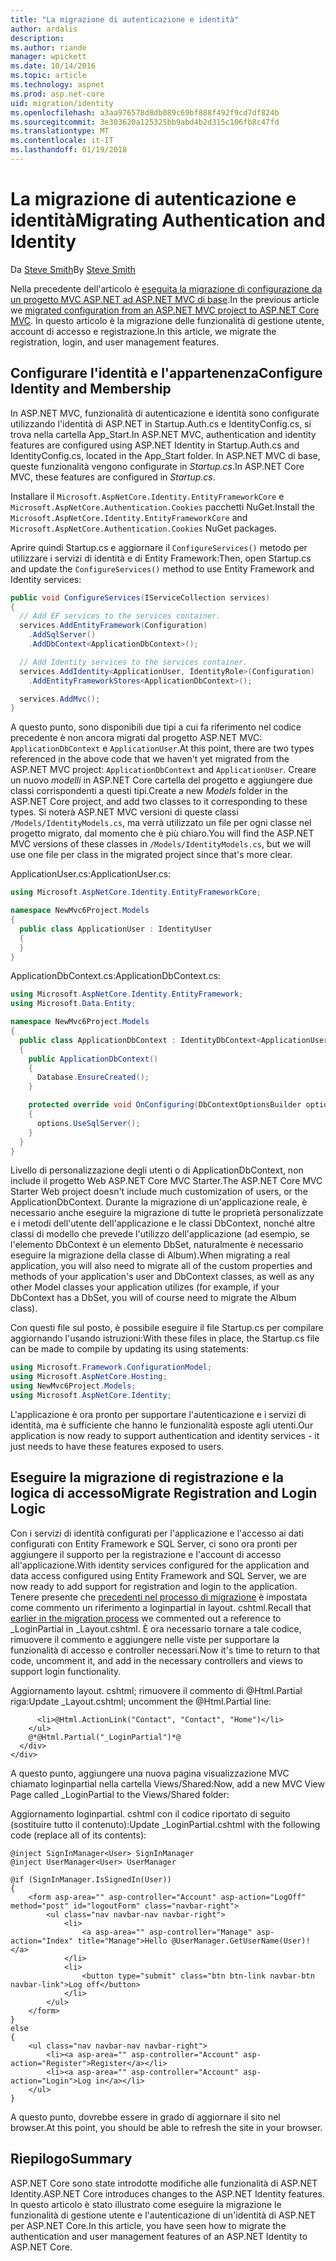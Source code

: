 ```yaml
---
title: "La migrazione di autenticazione e identità"
author: ardalis
description: 
ms.author: riande
manager: wpickett
ms.date: 10/14/2016
ms.topic: article
ms.technology: aspnet
ms.prod: asp.net-core
uid: migration/identity
ms.openlocfilehash: a3aa976578d8db089c69bf888f492f9cd7df824b
ms.sourcegitcommit: 3e303620a125325bb9abd4b2d315c106fb8c47fd
ms.translationtype: MT
ms.contentlocale: it-IT
ms.lasthandoff: 01/19/2018
---
```

# <a name="migrating-authentication-and-identity"></a><span data-ttu-id="2cd41-102">La migrazione di autenticazione e identità</span><span class="sxs-lookup"><span data-stu-id="2cd41-102">Migrating Authentication and Identity</span></span>

<a name="migration-identity"></a>

<span data-ttu-id="2cd41-103">Da [Steve Smith](https://ardalis.com/)</span><span class="sxs-lookup"><span data-stu-id="2cd41-103">By [Steve Smith](https://ardalis.com/)</span></span>

<span data-ttu-id="2cd41-104">Nella precedente dell'articolo è [eseguita la migrazione di configurazione da un progetto MVC ASP.NET ad ASP.NET MVC di base](configuration.md).</span><span class="sxs-lookup"><span data-stu-id="2cd41-104">In the previous article we [migrated configuration from an ASP.NET MVC project to ASP.NET Core MVC](configuration.md).</span></span> <span data-ttu-id="2cd41-105">In questo articolo è la migrazione delle funzionalità di gestione utente, account di accesso e registrazione.</span><span class="sxs-lookup"><span data-stu-id="2cd41-105">In this article, we migrate the registration, login, and user management features.</span></span>

## <a name="configure-identity-and-membership"></a><span data-ttu-id="2cd41-106">Configurare l'identità e l'appartenenza</span><span class="sxs-lookup"><span data-stu-id="2cd41-106">Configure Identity and Membership</span></span>

<span data-ttu-id="2cd41-107">In ASP.NET MVC, funzionalità di autenticazione e identità sono configurate utilizzando l'identità di ASP.NET in Startup.Auth.cs e IdentityConfig.cs, si trova nella cartella App_Start.</span><span class="sxs-lookup"><span data-stu-id="2cd41-107">In ASP.NET MVC, authentication and identity features are configured using ASP.NET Identity in Startup.Auth.cs and IdentityConfig.cs, located in the App_Start folder.</span></span> <span data-ttu-id="2cd41-108">In ASP.NET MVC di base, queste funzionalità vengono configurate in *Startup.cs*.</span><span class="sxs-lookup"><span data-stu-id="2cd41-108">In ASP.NET Core MVC, these features are configured in *Startup.cs*.</span></span>

<span data-ttu-id="2cd41-109">Installare il `Microsoft.AspNetCore.Identity.EntityFrameworkCore` e `Microsoft.AspNetCore.Authentication.Cookies` pacchetti NuGet.</span><span class="sxs-lookup"><span data-stu-id="2cd41-109">Install the `Microsoft.AspNetCore.Identity.EntityFrameworkCore` and `Microsoft.AspNetCore.Authentication.Cookies` NuGet packages.</span></span>

<span data-ttu-id="2cd41-110">Aprire quindi Startup.cs e aggiornare il `ConfigureServices()` metodo per utilizzare i servizi di identità e di Entity Framework:</span><span class="sxs-lookup"><span data-stu-id="2cd41-110">Then, open Startup.cs and update the `ConfigureServices()` method to use Entity Framework and Identity services:</span></span>

```csharp
public void ConfigureServices(IServiceCollection services)
{
  // Add EF services to the services container.
  services.AddEntityFramework(Configuration)
    .AddSqlServer()
    .AddDbContext<ApplicationDbContext>();

  // Add Identity services to the services container.
  services.AddIdentity<ApplicationUser, IdentityRole>(Configuration)
    .AddEntityFrameworkStores<ApplicationDbContext>();

  services.AddMvc();
}
```

<span data-ttu-id="2cd41-111">A questo punto, sono disponibili due tipi a cui fa riferimento nel codice precedente è non ancora migrati dal progetto ASP.NET MVC: `ApplicationDbContext` e `ApplicationUser`.</span><span class="sxs-lookup"><span data-stu-id="2cd41-111">At this point, there are two types referenced in the above code that we haven't yet migrated from the ASP.NET MVC project: `ApplicationDbContext` and `ApplicationUser`.</span></span> <span data-ttu-id="2cd41-112">Creare un nuovo *modelli* in ASP.NET Core cartella del progetto e aggiungere due classi corrispondenti a questi tipi.</span><span class="sxs-lookup"><span data-stu-id="2cd41-112">Create a new *Models* folder in the ASP.NET Core project, and add two classes to it corresponding to these types.</span></span> <span data-ttu-id="2cd41-113">Si noterà ASP.NET MVC versioni di queste classi `/Models/IdentityModels.cs`, ma verrà utilizzato un file per ogni classe nel progetto migrato, dal momento che è più chiaro.</span><span class="sxs-lookup"><span data-stu-id="2cd41-113">You will find the ASP.NET MVC versions of these classes in `/Models/IdentityModels.cs`, but we will use one file per class in the migrated project since that's more clear.</span></span>

<span data-ttu-id="2cd41-114">ApplicationUser.cs:</span><span class="sxs-lookup"><span data-stu-id="2cd41-114">ApplicationUser.cs:</span></span>

```csharp
using Microsoft.AspNetCore.Identity.EntityFrameworkCore;

namespace NewMvc6Project.Models
{
  public class ApplicationUser : IdentityUser
  {
  }
}
```

<span data-ttu-id="2cd41-115">ApplicationDbContext.cs:</span><span class="sxs-lookup"><span data-stu-id="2cd41-115">ApplicationDbContext.cs:</span></span>

```csharp
using Microsoft.AspNetCore.Identity.EntityFramework;
using Microsoft.Data.Entity;

namespace NewMvc6Project.Models
{
  public class ApplicationDbContext : IdentityDbContext<ApplicationUser>
  {
    public ApplicationDbContext()
    {
      Database.EnsureCreated();
    }

    protected override void OnConfiguring(DbContextOptionsBuilder options)
    {
      options.UseSqlServer();
    }
  }
}
```

<span data-ttu-id="2cd41-116">Livello di personalizzazione degli utenti o di ApplicationDbContext, non include il progetto Web ASP.NET Core MVC Starter.</span><span class="sxs-lookup"><span data-stu-id="2cd41-116">The ASP.NET Core MVC Starter Web project doesn't include much customization of users, or the ApplicationDbContext.</span></span> <span data-ttu-id="2cd41-117">Durante la migrazione di un'applicazione reale, è necessario anche eseguire la migrazione di tutte le proprietà personalizzate e i metodi dell'utente dell'applicazione e le classi DbContext, nonché altre classi di modello che prevede l'utilizzo dell'applicazione (ad esempio, se l'elemento DbContext è un elemento DbSet<Album>, naturalmente è necessario eseguire la migrazione della classe di Album).</span><span class="sxs-lookup"><span data-stu-id="2cd41-117">When migrating a real application, you will also need to migrate all of the custom properties and methods of your application's user and DbContext classes, as well as any other Model classes your application utilizes (for example, if your DbContext has a DbSet<Album>, you will of course need to migrate the Album class).</span></span>

<span data-ttu-id="2cd41-118">Con questi file sul posto, è possibile eseguire il file Startup.cs per compilare aggiornando l'usando istruzioni:</span><span class="sxs-lookup"><span data-stu-id="2cd41-118">With these files in place, the Startup.cs file can be made to compile by updating its using statements:</span></span>

```csharp
using Microsoft.Framework.ConfigurationModel;
using Microsoft.AspNetCore.Hosting;
using NewMvc6Project.Models;
using Microsoft.AspNetCore.Identity;
```

<span data-ttu-id="2cd41-119">L'applicazione è ora pronto per supportare l'autenticazione e i servizi di identità, ma è sufficiente che hanno le funzionalità esposte agli utenti.</span><span class="sxs-lookup"><span data-stu-id="2cd41-119">Our application is now ready to support authentication and identity services - it just needs to have these features exposed to users.</span></span>

## <a name="migrate-registration-and-login-logic"></a><span data-ttu-id="2cd41-120">Eseguire la migrazione di registrazione e la logica di accesso</span><span class="sxs-lookup"><span data-stu-id="2cd41-120">Migrate Registration and Login Logic</span></span>

<span data-ttu-id="2cd41-121">Con i servizi di identità configurati per l'applicazione e l'accesso ai dati configurati con Entity Framework e SQL Server, ci sono ora pronti per aggiungere il supporto per la registrazione e l'account di accesso all'applicazione.</span><span class="sxs-lookup"><span data-stu-id="2cd41-121">With identity services configured for the application and data access configured using Entity Framework and SQL Server, we are now ready to add support for registration and login to the application.</span></span> <span data-ttu-id="2cd41-122">Tenere presente che [precedenti nel processo di migrazione](mvc.md#migrate-layout-file) è impostata come commento un riferimento a loginpartial in layout. cshtml.</span><span class="sxs-lookup"><span data-stu-id="2cd41-122">Recall that [earlier in the migration process](mvc.md#migrate-layout-file) we commented out a reference to _LoginPartial in _Layout.cshtml.</span></span> <span data-ttu-id="2cd41-123">È ora necessario tornare a tale codice, rimuovere il commento e aggiungere nelle viste per supportare la funzionalità di accesso e controller necessari.</span><span class="sxs-lookup"><span data-stu-id="2cd41-123">Now it's time to return to that code, uncomment it, and add in the necessary controllers and views to support login functionality.</span></span>

<span data-ttu-id="2cd41-124">Aggiornamento layout. cshtml; rimuovere il commento di @Html.Partial riga:</span><span class="sxs-lookup"><span data-stu-id="2cd41-124">Update _Layout.cshtml; uncomment the @Html.Partial line:</span></span>

```cshtml
      <li>@Html.ActionLink("Contact", "Contact", "Home")</li>
    </ul>
    @*@Html.Partial("_LoginPartial")*@
  </div>
</div>
```

<span data-ttu-id="2cd41-125">A questo punto, aggiungere una nuova pagina visualizzazione MVC chiamato loginpartial nella cartella Views/Shared:</span><span class="sxs-lookup"><span data-stu-id="2cd41-125">Now, add a new MVC View Page called _LoginPartial to the Views/Shared folder:</span></span>

<span data-ttu-id="2cd41-126">Aggiornamento loginpartial. cshtml con il codice riportato di seguito (sostituire tutto il contenuto):</span><span class="sxs-lookup"><span data-stu-id="2cd41-126">Update _LoginPartial.cshtml with the following code (replace all of its contents):</span></span>

```cshtml
@inject SignInManager<User> SignInManager
@inject UserManager<User> UserManager

@if (SignInManager.IsSignedIn(User))
{
    <form asp-area="" asp-controller="Account" asp-action="LogOff" method="post" id="logoutForm" class="navbar-right">
        <ul class="nav navbar-nav navbar-right">
            <li>
                <a asp-area="" asp-controller="Manage" asp-action="Index" title="Manage">Hello @UserManager.GetUserName(User)!</a>
            </li>
            <li>
                <button type="submit" class="btn btn-link navbar-btn navbar-link">Log off</button>
            </li>
        </ul>
    </form>
}
else
{
    <ul class="nav navbar-nav navbar-right">
        <li><a asp-area="" asp-controller="Account" asp-action="Register">Register</a></li>
        <li><a asp-area="" asp-controller="Account" asp-action="Login">Log in</a></li>
    </ul>
}
```

<span data-ttu-id="2cd41-127">A questo punto, dovrebbe essere in grado di aggiornare il sito nel browser.</span><span class="sxs-lookup"><span data-stu-id="2cd41-127">At this point, you should be able to refresh the site in your browser.</span></span>

## <a name="summary"></a><span data-ttu-id="2cd41-128">Riepilogo</span><span class="sxs-lookup"><span data-stu-id="2cd41-128">Summary</span></span>

<span data-ttu-id="2cd41-129">ASP.NET Core sono state introdotte modifiche alle funzionalità di ASP.NET Identity.</span><span class="sxs-lookup"><span data-stu-id="2cd41-129">ASP.NET Core introduces changes to the ASP.NET Identity features.</span></span> <span data-ttu-id="2cd41-130">In questo articolo è stato illustrato come eseguire la migrazione le funzionalità di gestione utente e l'autenticazione di un'identità di ASP.NET per ASP.NET Core.</span><span class="sxs-lookup"><span data-stu-id="2cd41-130">In this article, you have seen how to migrate the authentication and user management features of an ASP.NET Identity to ASP.NET Core.</span></span>
